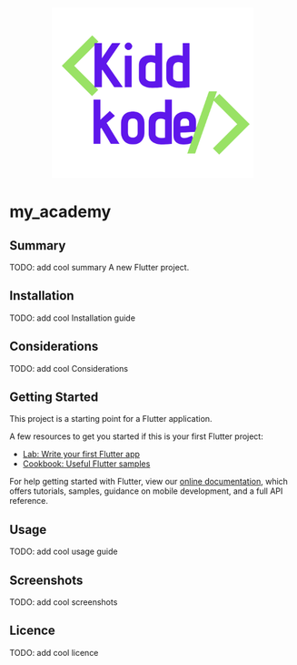 <p align="center">
	<img height="300" src="https://raw.githubusercontent.com/MCarlomagno/flutter_core_architecture/master/Kidd_kode.png">
</p>

# my_academy

## Summary
TODO: add cool summary
A new Flutter project.

## Installation
TODO: add cool Installation guide

## Considerations
TODO: add cool Considerations

## Getting Started

This project is a starting point for a Flutter application.

A few resources to get you started if this is your first Flutter project:

- [Lab: Write your first Flutter app](https://flutter.dev/docs/get-started/codelab)
- [Cookbook: Useful Flutter samples](https://flutter.dev/docs/cookbook)

For help getting started with Flutter, view our
[online documentation](https://flutter.dev/docs), which offers tutorials,
samples, guidance on mobile development, and a full API reference.

## Usage
TODO: add cool usage guide

## Screenshots
TODO: add cool screenshots

## Licence
TODO: add cool licence
